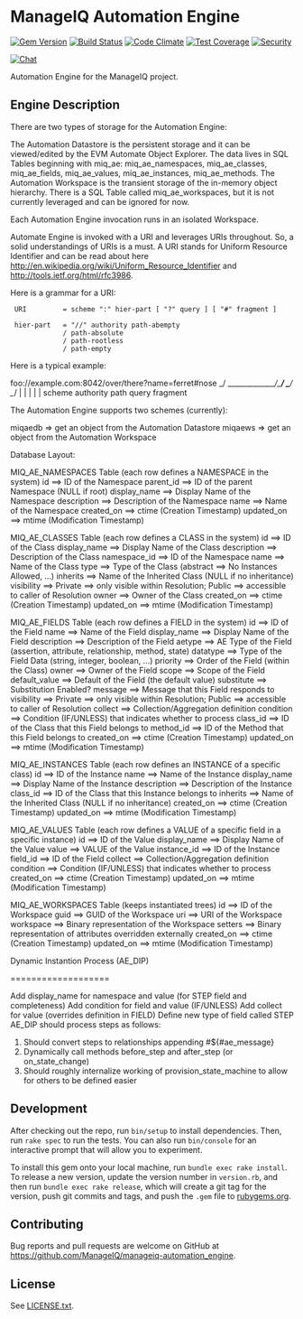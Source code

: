 # ManageIQ Automation Engine

[![Gem Version](https://badge.fury.io/rb/manageiq-automation_engine.svg)](http://badge.fury.io/rb/manageiq-automation_engine)
[![Build Status](https://travis-ci.org/ManageIQ/manageiq-automation_engine.svg)](https://travis-ci.org/ManageIQ/manageiq-automation_engine)
[![Code Climate](https://codeclimate.com/github/ManageIQ/manageiq-automation_engine.svg)](https://codeclimate.com/github/ManageIQ/manageiq-automation_engine)
[![Test Coverage](https://codeclimate.com/github/ManageIQ/manageiq-automation_engine/badges/coverage.svg)](https://codeclimate.com/github/ManageIQ/manageiq-automation_engine/coverage)
[![Security](https://hakiri.io/github/ManageIQ/manageiq-automation_engine/master.svg)](https://hakiri.io/github/ManageIQ/manageiq-automation_engine/master)

[![Chat](https://badges.gitter.im/Join%20Chat.svg)](https://gitter.im/ManageIQ/manageiq/automate?utm_source=badge&utm_medium=badge&utm_campaign=pr-badge&utm_content=badge)

Automation Engine for the ManageIQ project.

## Engine Description

There are two types of storage for the Automation Engine:

The Automation Datastore is the persistent storage and it can be viewed/edited by the EVM Automate Object Explorer.  The data lives in SQL Tables beginning with miq_ae: miq_ae_namespaces, miq_ae_classes, miq_ae_fields, miq_ae_values, miq_ae_instances, miq_ae_methods.
The Automation Workspace is the transient storage of the in-memory object hierarchy.  There is a SQL Table called miq_ae_workspaces, but it is not currently leveraged and can be ignored for now.

Each Automation Engine invocation runs in an isolated Workspace.

Automate Engine is invoked with a URI and leverages URIs throughout.  So, a solid understandings of URIs is a must.  A URI stands for Uniform Resource Identifier and can be read about here http://en.wikipedia.org/wiki/Uniform_Resource_Identifier and http://tools.ietf.org/html/rfc3986.

Here is a grammar for a URI:

     URI         = scheme ":" hier-part [ "?" query ] [ "#" fragment ]

     hier-part   = "//" authority path-abempty
                 / path-absolute
                 / path-rootless
                 / path-empty


Here is a typical example:

  foo://example.com:8042/over/there?name=ferret#nose
  \_/   \______________/\_________/ \_________/ \__/
   |           |            |            |        |
scheme     authority       path        query   fragment


The Automation Engine supports two schemes (currently):

miqaedb => get an object from the Automation Datastore
miqaews => get an object from the Automation Workspace



Database Layout:

  MIQ_AE_NAMESPACES Table (each row defines a NAMESPACE in the system)
    id            ==> ID           of the Namespace
    parent_id     ==> ID           of the parent Namespace (NULL if root)
    display_name  ==> Display Name of the Namespace
    description   ==> Description  of the Namespace
    name          ==> Name         of the Namespace
    created_on    ==> ctime (Creation     Timestamp)
    updated_on    ==> mtime (Modification Timestamp)

  MIQ_AE_CLASSES Table (each row defines a CLASS in the system)
    id            ==> ID           of the Class
    display_name  ==> Display Name of the Class
    description   ==> Description  of the Class
    namespace_id  ==> ID           of the Namespace
    name          ==> Name         of the Class
    type          ==> Type         of the Class (abstract ==> No Instances Allowed, ...)
    inherits      ==> Name         of the Inherited Class (NULL if no inheritance)
    visibility    ==> Private ==> only visible within Resolution; Public ==> accessible to caller of Resolution
    owner         ==> Owner        of the Class
    created_on    ==> ctime (Creation     Timestamp)
    updated_on    ==> mtime (Modification Timestamp)

  MIQ_AE_FIELDS Table (each row defines a FIELD in the system)
    id            ==> ID           of the Field
    name          ==> Name         of the Field
    display_name  ==> Display Name of the Field
    description   ==> Description  of the Field
    aetype        ==> AE Type      of the Field      (assertion, attribute, relationship, method, state)
    datatype      ==> Type         of the Field Data (string, integer, boolean, ...)
    priority      ==> Order        of the Field      (within the Class)
    owner         ==> Owner        of the Field
    scope         ==> Scope        of the Field
    default_value ==> Default      of the Field      (the default value)
    substitute    ==> Substitution Enabled?
    message       ==> Message   that this Field responds to
    visibility    ==> Private ==> only visible within Resolution; Public ==> accessible to caller of Resolution
    collect       ==> Collection/Aggregation definition
    condition     ==> Condition (IF/UNLESS) that indicates whether to process
    class_id      ==> ID           of the Class  that this Field belongs to
    method_id     ==> ID           of the Method that this Field belongs to
    created_on    ==> ctime (Creation     Timestamp)
    updated_on    ==> mtime (Modification Timestamp)

  MIQ_AE_INSTANCES Table (each row defines an INSTANCE of a specific class)
    id            ==> ID           of the Instance
    name          ==> Name         of the Instance
    display_name  ==> Display Name of the Instance
    description   ==> Description  of the Instance
    class_id      ==> ID           of the Class  that this Instance belongs to
    inherits      ==> Name         of the Inherited Class (NULL if no inheritance)
    created_on    ==> ctime (Creation     Timestamp)
    updated_on    ==> mtime (Modification Timestamp)

  MIQ_AE_VALUES Table (each row defines a VALUE of a specific field in a specific instance)
    id            ==> ID           of the Value
    display_name  ==> Display Name of the Value
    value         ==> VALUE        of the Value
    instance_id   ==> ID           of the Instance
    field_id      ==> ID           of the Field
    collect       ==> Collection/Aggregation definition
    condition     ==> Condition (IF/UNLESS) that indicates whether to process
    created_on    ==> ctime (Creation     Timestamp)
    updated_on    ==> mtime (Modification Timestamp)

  MIQ_AE_WORKSPACES Table (keeps instantiated trees)
    id            ==> ID           of the Workspace
    guid          ==> GUID         of the Workspace
    uri           ==> URI          of the Workspace
    workspace     ==> Binary representation of the Workspace
    setters       ==> Binary representation of attributes overridden externally
    created_on    ==> ctime (Creation     Timestamp)
    updated_on    ==> mtime (Modification Timestamp)

Dynamic Instantion Process (AE_DIP)

===================

Add display_name for namespace and value (for STEP field and completeness)
Add condition for field and value (IF/UNLESS)
Add collect for value (overrides definition in FIELD)
Define new type of field called STEP
AE_DIP should process steps as follows:
  1. Should convert steps to relationships appending #${#ae_message}
  2. Dynamically call methods before_step and after_step (or on_state_change)
  3. Should roughly internalize working of provision_state_machine to allow for others to be defined easier

## Development

After checking out the repo, run `bin/setup` to install dependencies. Then, run `rake spec` to run the tests. You can also run `bin/console` for an interactive prompt that will allow you to experiment.

To install this gem onto your local machine, run `bundle exec rake install`. To release a new version, update the version number in `version.rb`, and then run `bundle exec rake release`, which will create a git tag for the version, push git commits and tags, and push the `.gem` file to [rubygems.org](https://rubygems.org).

## Contributing

Bug reports and pull requests are welcome on GitHub at https://github.com/ManageIQ/manageiq-automation_engine.

## License

See [LICENSE.txt](LICENSE.txt).

